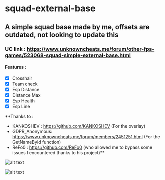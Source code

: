 # squad-external-base
## A simple squad base made by me, offsets are outdated, not looking to update this
### UC link : https://www.unknowncheats.me/forum/other-fps-games/523068-squad-simple-external-base.html
#### Features :

- [x] Crosshair
- [x] Team check
- [x] Esp Distance
- [x] Distance Max
- [x] Esp Health
- [x] Esp Line

**Thanks to :

- KANKOSHEV : https://github.com/KANKOSHEV (For the overlay)
- GDPR_Anonymous: https://www.unknowncheats.me/forum/members/2451251.html (For the GetNameById function)
- ReFo0 : https://github.com/ReFo0 (who allowed me to bypass some issues I encountered thanks to his project)**

![alt text](https://github.com/UnnamedZ03/squad-external-base/blob/main/image%20(1).png)

![alt text](https://github.com/UnnamedZ03/squad-external-base/blob/main/image.png)

